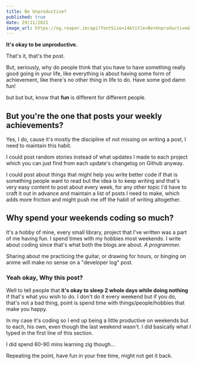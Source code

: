 ```yaml
---
title: Be Unproductive?
published: true
date: 29/11/2021
image_url: https://og.reaper.im/api?fontSize=14&title=Be+Unproductive&fontSizeTwo=8&color=%23000&backgroundImageURL=https%3A%2F%2Freaper.im%2Fassets%2Fog-post-background.png
---
```


**It's okay to be unproductive.**

That's it, that's the post.

But, seriously, why do people think that you have to have something really good going in your life, like everything is about having some form of
achievement, like there's no other thing in life to do. Have some god damn fun!

but but but, know that **fun** is different for different people.

## But you're the one that posts your weekly achievements?

Yes, I do, cause it's mostly the discipline of not missing on writing a post, I need to maintain this habit.

I could post random stories instead of what updates I made to each project which you can just find from each update's changelog on Github anyway.

I could post about things that might help you write better code if that is something people want to read but the idea is to keep writing and that's
very easy content to post about every week, for any other topic I'd have to craft it out in advance and maintain a list of posts I need to make, which
adds more friction and might push me off the habit of writing altogether.

## Why spend your weekends coding so much?

It's a hobby of mine, every small library, project that I've written was a part of me having fun. I spend times with my hobbies most weekends. I write
about coding since that's what both the blogs are about. _A programmer._

Sharing about me practicing the guitar, or drawing for hours, or binging on anime will make no sense on a "developer log" post.

### Yeah okay, Why this post?

Well to tell people that **it's okay to sleep 2 whole days while doing nothing** if that's what you wish to do. I don't do it every weekend but if you
do, that's not a bad thing, point is spend time with things/people/hobbies that make you happy.

In my case it's coding so I end up being a little productive on weekends but to each, his own, even though the last weekend wasn't. I did basically
what I typed in the first line of this section.

I did spend 60-90 mins learning zig though...

Repeating the point, have fun in your free time, might not get it back.
